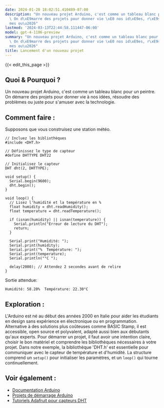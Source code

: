 ```yaml
---
date: 2024-01-20 18:02:51.410489-07:00
description: "Un nouveau projet Arduino, c'est comme un tableau blanc pour un peintre.\
  \ On d\xE9marre des projets pour donner vie \xE0 nos id\xE9es, r\xE9soudre des probl\xE8\
  mes ou\u2026"
lastmod: '2024-03-13T22:44:58.111447-06:00'
model: gpt-4-1106-preview
summary: "Un nouveau projet Arduino, c'est comme un tableau blanc pour un peintre.\
  \ On d\xE9marre des projets pour donner vie \xE0 nos id\xE9es, r\xE9soudre des probl\xE8\
  mes ou\u2026"
title: Lancement d'un nouveau projet
---
```


{{< edit_this_page >}}

## Quoi & Pourquoi ?

Un nouveau projet Arduino, c'est comme un tableau blanc pour un peintre. On démarre des projets pour donner vie à nos idées, résoudre des problèmes ou juste pour s'amuser avec la technologie.

## Comment faire :

Supposons que vous construisez une station météo.

```Arduino
// Incluez les bibliothèques
#include <DHT.h>

// Définissez le type de capteur
#define DHTTYPE DHT22 

// Initialisez le capteur
DHT dht(2, DHTTYPE);

void setup() {
  Serial.begin(9600);
  dht.begin();
}

void loop() {
  // Lisez l'humidité et la température en %
  float humidity = dht.readHumidity();
  float temperature = dht.readTemperature();

  if (isnan(humidity) || isnan(temperature)) {
    Serial.println("Erreur de lecture du DHT");
    return;
  }

  Serial.print("Humidité: ");
  Serial.print(humidity);
  Serial.print("%  Température: ");
  Serial.print(temperature);
  Serial.println("°C ");
  
  delay(2000); // Attendez 2 secondes avant de relire
}
```

Sortie attendue:
```
Humidité: 58.20%  Température: 22.30°C 
```

## Exploration :

L'Arduino est né au début des années 2000 en Italie pour aider les étudiants en design sans expérience en électronique ou en programmation. Alternative à des solutions plus coûteuses comme BASIC Stamp, il est accessible, open source et polyvalent, adapté aussi bien aux débutants qu'aux experts. Pour démarrer un projet, il faut avoir une intention claire, choisir le bon matériel et comprendre les bibliothèques nécessaires à votre projet. Dans notre exemple, la bibliothèque 'DHT.h' est essentielle pour communiquer avec le capteur de température et d'humidité. La structure comprend un `setup()` pour initialiser les paramètres, et un `loop()` qui tourne continuellement.

## Voir également :

- [Documentation Arduino](https://www.arduino.cc/reference/fr/)
- [Projets de démarrage Arduino](https://create.arduino.cc/projecthub)
- [Tutoriels Adafruit pour capteurs DHT](https://learn.adafruit.com/dht)
